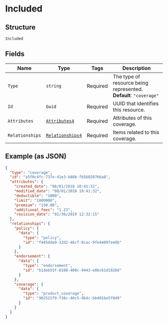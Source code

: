 
# Included

## Structure

`Included`

## Fields

| Name | Type | Tags | Description |
|  --- | --- | --- | --- |
| `Type` | `string` | Required | The type of resource being represented.<br>**Default**: `"coverage"` |
| `Id` | `Guid` | Required | UUID that identifies this resource. |
| `Attributes` | [`Attributes4`](../../doc/models/attributes-4.md) | Required | Attributes of this coverage. |
| `Relationships` | [`Relationships4`](../../doc/models/relationships-4.md) | Required | Items related to this coverage. |

## Example (as JSON)

```json
{
  "type": "coverage",
  "id": "a5f0c4fc-737e-41e3-b88b-fb56020766a8",
  "attributes": {
    "created_date": "08/01/2018 10:41:32",
    "modified_date": "08/01/2018 10:41:32",
    "deductible": "1000",
    "limit": "1000000",
    "premium": "150.00",
    "additional_fees": "1.23",
    "revision_date": "01/30/2019 12:32:15"
  },
  "relationships": {
    "policy": {
      "data": {
        "type": "policy",
        "id": "f445dde9-32d2-46cf-8cac-9fe4409fee0b"
      }
    },
    "endorsement": {
      "data": {
        "type": "endorsement",
        "id": "b1deb55f-8108-400c-9443-e8bc61d1928d"
      }
    },
    "coverage": {
      "data": {
        "type": "product_coverage",
        "id": "902522f9-f38c-40c5-9b4c-bb401be5f0d9"
      }
    }
  }
}
```


